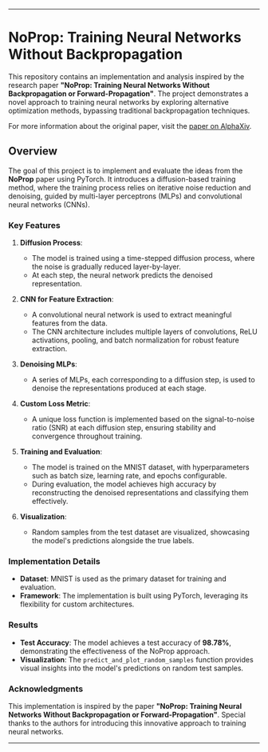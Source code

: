
---

# NoProp: Training Neural Networks Without Backpropagation

This repository contains an implementation and analysis inspired by the research paper **"NoProp: Training Neural Networks Without Backpropagation or Forward-Propagation"**. The project demonstrates a novel approach to training neural networks by exploring alternative optimization methods, bypassing traditional backpropagation techniques.

For more information about the original paper, visit the [paper on AlphaXiv](https://www.alphaxiv.org/abs/2503.24322).

## Overview

The goal of this project is to implement and evaluate the ideas from the **NoProp** paper using PyTorch. It introduces a diffusion-based training method, where the training process relies on iterative noise reduction and denoising, guided by multi-layer perceptrons (MLPs) and convolutional neural networks (CNNs).

### Key Features

1. **Diffusion Process**:
   - The model is trained using a time-stepped diffusion process, where the noise is gradually reduced layer-by-layer.
   - At each step, the neural network predicts the denoised representation.

2. **CNN for Feature Extraction**:
   - A convolutional neural network is used to extract meaningful features from the data.
   - The CNN architecture includes multiple layers of convolutions, ReLU activations, pooling, and batch normalization for robust feature extraction.

3. **Denoising MLPs**:
   - A series of MLPs, each corresponding to a diffusion step, is used to denoise the representations produced at each stage.

4. **Custom Loss Metric**:
   - A unique loss function is implemented based on the signal-to-noise ratio (SNR) at each diffusion step, ensuring stability and convergence throughout training.

5. **Training and Evaluation**:
   - The model is trained on the MNIST dataset, with hyperparameters such as batch size, learning rate, and epochs configurable.
   - During evaluation, the model achieves high accuracy by reconstructing the denoised representations and classifying them effectively.

6. **Visualization**:
   - Random samples from the test dataset are visualized, showcasing the model's predictions alongside the true labels.

### Implementation Details

- **Dataset**: MNIST is used as the primary dataset for training and evaluation.
- **Framework**: The implementation is built using PyTorch, leveraging its flexibility for custom architectures.

### Results

- **Test Accuracy**: The model achieves a test accuracy of **98.78%**, demonstrating the effectiveness of the NoProp approach.
- **Visualization**: The `predict_and_plot_random_samples` function provides visual insights into the model's predictions on random test samples.

### Acknowledgments

This implementation is inspired by the paper **"NoProp: Training Neural Networks Without Backpropagation or Forward-Propagation"**. Special thanks to the authors for introducing this innovative approach to training neural networks.

---
